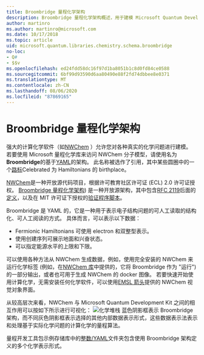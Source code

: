 ```yaml
---
title: Broombridge 量程化学架构
description: Broombridge 量程化学架构概述，用于建模 Microsoft Quantum Development Kit 的实际化学问题。
author: martinro
ms.author: martinro@microsoft.com
ms.date: 10/17/2018
ms.topic: article
uid: microsoft.quantum.libraries.chemistry.schema.broombridge
no-loc:
- Q#
- $$v
ms.openlocfilehash: ed24fdd58dc16f97d1ba8051b1c8d0fd84ce0588
ms.sourcegitcommit: 6bf99d93590d6aa80490e88f2fd74dbbee8e0371
ms.translationtype: MT
ms.contentlocale: zh-CN
ms.lasthandoff: 08/06/2020
ms.locfileid: "87869165"
---
```

# <a name="broombridge-quantum-chemistry-schema"></a>Broombridge 量程化学架构 # 

强大的计算化学软件（如[NWChem](http://www.nwchem-sw.org/) ）允许您对各种真实的化学问题进行建模。 若要使用 Microsoft 量程化学库来访问 NWChem 分子模型，请使用名为**Broombridge**的基于[YAML](https://en.wikipedia.org/wiki/YAML)的架构。 此名称被选作了引用，其中某些圆圈中的一个[路标](https://en.wikipedia.org/wiki/Broom_Bridge)Celebrated 为 Hamiltonians 的 birthplace。 

[NWChem](https://github.com/nwchemgit/nwchem)是一种开放源代码项目，根据许可教育社区许可证 (ECL) 2.0 许可证授权。 [Broombridge 量程化学架构](https://docs.microsoft.com/quantum/libraries/chemistry/schema/spec_v_0_2)) 是一种开放源架构，其中包含[RFC 2119](https://tools.ietf.org/html/rfc2119)后面的[定义](https://raw.githubusercontent.com/Microsoft/Quantum/master/Chemistry/Schema/broombridge-0.1.schema.json)，以及在 MIT 许可证下授权的[验证程序脚本](https://raw.githubusercontent.com/Microsoft/Quantum/master/Chemistry/Schema/validator.py)。 

Broombridge 是 YAML 的，它是一种用于表示电子结构问题的可人工读取的结构化、可人工阅读的方式。 具体而言，可以表示以下数据：
- Fermionic Hamiltonians 可使用 electron 和双整型表示。
- 使用创建序列可展示地面和兴奋状态。
- 可以指定能源水平的上限和下限。

可以使用各种方法从 NWChem 生成数据，例如，使用完全安装的 NWChem 来运行化学标签 (例如，在[NWChem 库](https://github.com/nwchemgit/nwchem/tree/master/QA/chem_library_tests)中提供的，它将 Broombridge 作为 "运行") 的一部分输出，或者也可用于生成 NWChem 的 docker 图像。 若要快速开始使用计算化学，无需安装任何化学软件，可以使用[EMSL 箭头](https://arrows.emsl.pnnl.gov/api/qsharp_chem)提供的 NWChem 视觉对象界面。

从较高层次来看，NWChem 与 Microsoft Quantum Development Kit 之间的相互作用可以按如下所示进行可视化： ![ 化学堆栈 ](~/media/broombridge.png) 蓝色阴影框表示 Broombridge 架构，而不同灰色阴影框表示选择的其他内部数据表示形式，这些数据表示法表示和处理基于实际化学问题的计算化学的量程算法。

量程开发工具包示例存储库中的[整数/YAML](https://github.com/microsoft/Quantum/tree/master/samples/chemistry/IntegralData/YAML)文件夹包含使用 Broombridge 架构定义的多个化学表示形式。
